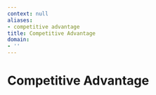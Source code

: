 ```yaml
---
context: null
aliases:
- competitive advantage
title: Competitive Advantage
domain:
- ''
---
```


# Competitive Advantage
